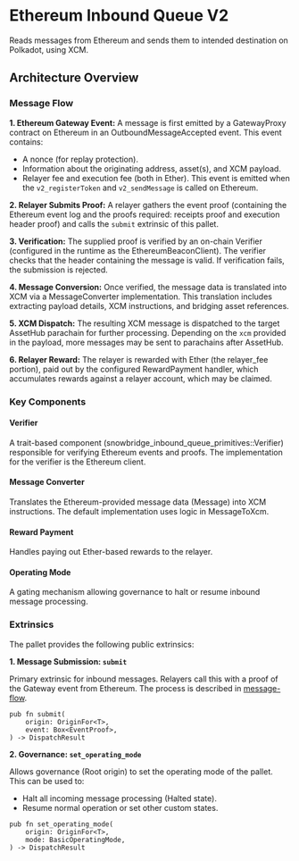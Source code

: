 # Ethereum Inbound Queue V2

Reads messages from Ethereum and sends them to intended destination on Polkadot, using XCM.

## Architecture Overview

### Message Flow
**1. Ethereum Gateway Event:** A message is first emitted by a GatewayProxy contract on Ethereum in an OutboundMessageAccepted
event. This event contains:
- A nonce (for replay protection).
- Information about the originating address, asset(s), and XCM payload.
- Relayer fee and execution fee (both in Ether).
This event is emitted when the `v2_registerToken` and `v2_sendMessage` is called on Ethereum.

**2. Relayer Submits Proof:** A relayer gathers the event proof (containing the Ethereum event log and the proofs required:
receipts proof and execution header proof) and calls the `submit` extrinsic of this pallet.

**3. Verification:** The supplied proof is verified by an on-chain Verifier (configured in the runtime as the EthereumBeaconClient).
The verifier checks that the header containing the message is valid. If verification fails, the submission is rejected.

**4. Message Conversion:** Once verified, the message data is translated into XCM via a MessageConverter implementation.
This translation includes extracting payload details, XCM instructions, and bridging asset references.

**5. XCM Dispatch:** The resulting XCM message is dispatched to the target AssetHub parachain for further processing. Depending
on the `xcm` provided in the payload, more messages may be sent to parachains after AssetHub.

**6. Relayer Reward:** The relayer is rewarded with Ether (the relayer_fee portion), paid out by the configured RewardPayment
handler, which accumulates rewards against a relayer account, which may be claimed.

### Key Components
#### Verifier
A trait-based component (snowbridge_inbound_queue_primitives::Verifier) responsible for verifying Ethereum events and proofs.
The implementation for the verifier is the Ethereum client.

#### Message Converter
Translates the Ethereum-provided message data (Message) into XCM instructions. The default implementation uses logic in MessageToXcm.

#### Reward Payment
Handles paying out Ether-based rewards to the relayer.

#### Operating Mode
A gating mechanism allowing governance to halt or resume inbound message processing.

### Extrinsics

The pallet provides the following public extrinsics:

**1. Message Submission: `submit`**

Primary extrinsic for inbound messages. Relayers call this with a proof of the Gateway event from Ethereum. The process
is described in [message-flow](#message-flow).

```
pub fn submit(
    origin: OriginFor<T>,
    event: Box<EventProof>,
) -> DispatchResult
```

**2. Governance: `set_operating_mode`**

Allows governance (Root origin) to set the operating mode of the pallet. This can be used to:

- Halt all incoming message processing (Halted state).
- Resume normal operation or set other custom states.

```
pub fn set_operating_mode(
    origin: OriginFor<T>,
    mode: BasicOperatingMode,
) -> DispatchResult
```

